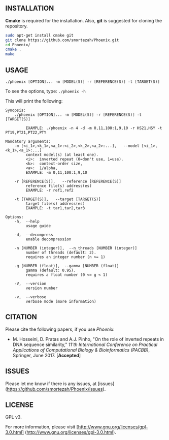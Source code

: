 ## INSTALLATION
**Cmake** is required for the installation. Also, **git** is suggested for cloning the repository.
```bash
sudo apt-get install cmake git
git clone https://github.com/smortezah/Phoenix.git
cd Phoenix/
cmake .
make
```

## USAGE
```commandline
./phoenix [OPTION]... -m [MODEL(S)] -r [REFERENCE(S)] -t [TARGET(S)]
```
To see the options, type:
`./phoenix -h`

This will print the following:
```commandline
Synopsis:
    ./phoenix [OPTION]... -m [MODEL(S)] -r [REFERENCE(S)] -t [TARGET(S)]
    
         EXAMPLE: ./phoenix -n 4 -d -m 0,11,100:1,9,10 -r HS21,HSY -t PT19,PT21,PT22,PTY
         
Mandatory arguments:
    -m [<i_1>,<k_1>,<a_1>:<i_2>,<k_2>,<a_2>:...],   --model [<i_1>,<k_1>,<a_1>:...]
         context model(s) (at least one).
         <i>:  inverted repeat (0=don't use, 1=use).
         <k>:  context-order size,
         <a>:  1/alpha,
         EXAMPLE: -m 0,11,100:1,9,10

    -r [REFERENCE(S)],   --reference [REFERENCE(S)]
         reference file(s) address(es)
         EXAMPLE: -r ref1,ref2

    -t [TARGET(S)],   --target [TARGET(S)]
         target file(s) address(es)
         EXAMPLE: -t tar1,tar2,tar3

Options:
    -h,  --help
         usage guide

    -d,  --decompress
         enable decompression

    -n [NUMBER (integer)],  --n_threads [NUMBER (integer)]
         number of threads (default: 2).
         requires an integer number (n >= 1)

    -g [NUMBER (float)],  --gamma [NUMBER (float)]
         gamma (default: 0.95).
         requires a float number (0 <= g < 1)

    -V,  --version
         version number

    -v,  --verbose
         verbose mode (more information)
```

## CITATION
Please cite the following papers, if you use <i>Phoenix</i>:
* M. Hosseini, D. Pratas and A.J. Pinho, "On the role of inverted repeats in DNA sequence similarity," *11'th International Conference on Practical Applications of Computational Biology & Bioinformatics (PACBB)*, Springer, June 2017. [**Accepted**]

## ISSUES
Please let me know if there is any issues, at [issues]
(https://github.com/smortezah/Phoenix/issues).

## LICENSE
GPL v3.

For more information, please visit
[http://www.gnu.org/licenses/gpl-3.0.html]
(http://www.gnu.org/licenses/gpl-3.0.html).
